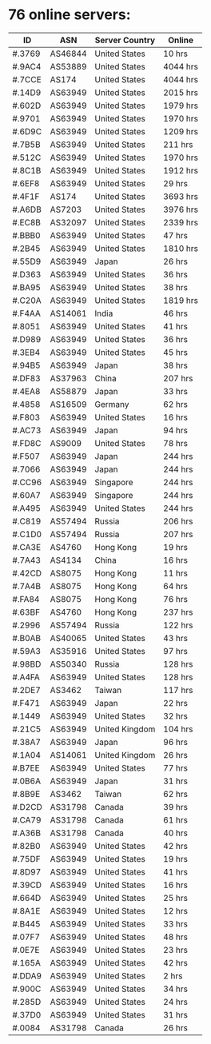 # 76 online servers:

| ID | ASN | Server Country | Online |
| ------ | ------ | ------ | ------ |
| #.3769 | AS46844 | United States | 10 hrs |
| #.9AC4 | AS53889 | United States | 4044 hrs |
| #.7CCE | AS174 | United States | 4044 hrs |
| #.14D9 | AS63949 | United States | 2015 hrs |
| #.602D | AS63949 | United States | 1979 hrs |
| #.9701 | AS63949 | United States | 1970 hrs |
| #.6D9C | AS63949 | United States | 1209 hrs |
| #.7B5B | AS63949 | United States | 211 hrs |
| #.512C | AS63949 | United States | 1970 hrs |
| #.8C1B | AS63949 | United States | 1912 hrs |
| #.6EF8 | AS63949 | United States | 29 hrs |
| #.4F1F | AS174 | United States | 3693 hrs |
| #.A6DB | AS7203 | United States | 3976 hrs |
| #.EC8B | AS32097 | United States | 2339 hrs |
| #.BBB0 | AS63949 | United States | 47 hrs |
| #.2B45 | AS63949 | United States | 1810 hrs |
| #.55D9 | AS63949 | Japan | 26 hrs |
| #.D363 | AS63949 | United States | 36 hrs |
| #.BA95 | AS63949 | United States | 38 hrs |
| #.C20A | AS63949 | United States | 1819 hrs |
| #.F4AA | AS14061 | India | 46 hrs |
| #.8051 | AS63949 | United States | 41 hrs |
| #.D989 | AS63949 | United States | 36 hrs |
| #.3EB4 | AS63949 | United States | 45 hrs |
| #.94B5 | AS63949 | Japan | 38 hrs |
| #.DF83 | AS37963 | China | 207 hrs |
| #.4EA8 | AS58879 | Japan | 33 hrs |
| #.4858 | AS16509 | Germany | 62 hrs |
| #.F803 | AS63949 | United States | 16 hrs |
| #.AC73 | AS63949 | Japan | 94 hrs |
| #.FD8C | AS9009 | United States | 78 hrs |
| #.F507 | AS63949 | Japan | 244 hrs |
| #.7066 | AS63949 | Japan | 244 hrs |
| #.CC96 | AS63949 | Singapore | 244 hrs |
| #.60A7 | AS63949 | Singapore | 244 hrs |
| #.A495 | AS63949 | United States | 244 hrs |
| #.C819 | AS57494 | Russia | 206 hrs |
| #.C1D0 | AS57494 | Russia | 207 hrs |
| #.CA3E | AS4760 | Hong Kong | 19 hrs |
| #.7A43 | AS4134 | China | 16 hrs |
| #.42CD | AS8075 | Hong Kong | 11 hrs |
| #.7A4B | AS8075 | Hong Kong | 64 hrs |
| #.FA84 | AS8075 | Hong Kong | 76 hrs |
| #.63BF | AS4760 | Hong Kong | 237 hrs |
| #.2996 | AS57494 | Russia | 122 hrs |
| #.B0AB | AS40065 | United States | 43 hrs |
| #.59A3 | AS35916 | United States | 97 hrs |
| #.98BD | AS50340 | Russia | 128 hrs |
| #.A4FA | AS63949 | United States | 128 hrs |
| #.2DE7 | AS3462 | Taiwan | 117 hrs |
| #.F471 | AS63949 | Japan | 22 hrs |
| #.1449 | AS63949 | United States | 32 hrs |
| #.21C5 | AS63949 | United Kingdom | 104 hrs |
| #.38A7 | AS63949 | Japan | 96 hrs |
| #.1A04 | AS14061 | United Kingdom | 26 hrs |
| #.B7EE | AS63949 | United States | 77 hrs |
| #.0B6A | AS63949 | Japan | 31 hrs |
| #.8B9E | AS3462 | Taiwan | 62 hrs |
| #.D2CD | AS31798 | Canada | 39 hrs |
| #.CA79 | AS31798 | Canada | 61 hrs |
| #.A36B | AS31798 | Canada | 40 hrs |
| #.82B0 | AS63949 | United States | 42 hrs |
| #.75DF | AS63949 | United States | 19 hrs |
| #.8D97 | AS63949 | United States | 41 hrs |
| #.39CD | AS63949 | United States | 16 hrs |
| #.664D | AS63949 | United States | 25 hrs |
| #.8A1E | AS63949 | United States | 12 hrs |
| #.B445 | AS63949 | United States | 33 hrs |
| #.07F7 | AS63949 | United States | 48 hrs |
| #.0E7E | AS63949 | United States | 23 hrs |
| #.165A | AS63949 | United States | 42 hrs |
| #.DDA9 | AS63949 | United States | 2 hrs |
| #.900C | AS63949 | United States | 34 hrs |
| #.285D | AS63949 | United States | 24 hrs |
| #.37D0 | AS63949 | United States | 31 hrs |
| #.0084 | AS31798 | Canada | 26 hrs |

